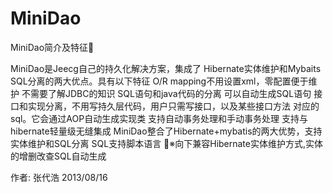 MiniDao
=======

MiniDao简介及特征


MiniDao是Jeecg自己的持久化解决方案，集成了
Hibernate实体维护和Mybaits SQL分离的两大优点。具有以下特征 
O/R mapping不用设置xml，零配置便于维护 
不需要了解JDBC的知识 
SQL语句和java代码的分离
可以自动生成SQL语句
接口和实现分离，不用写持久层代码，用户只需写接口，以及某些接口方法
     对应的sql。它会通过AOP自动生成实现类
支持自动事务处理和手动事务处理
支持与hibernate轻量级无缝集成
MiniDao整合了Hibernate+mybatis的两大优势，支持实体维护和SQL分离
SQL支持脚本语言
※向下兼容Hibernate实体维护方式,实体的增删改查SQL自动生成 



作者: 张代浩
2013/08/16
